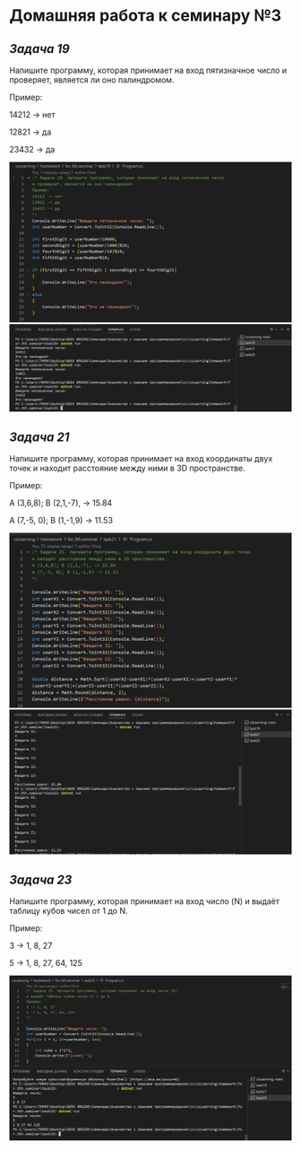 # Домашняя работа к семинару №3 #
## ***Задача 19*** ##
Напишите программу, которая принимает на вход пятизначное число и проверяет, является ли оно палиндромом.

Пример:

14212 -> нет

12821 -> да

23432 -> да

![Решение ](task-19.PNG)
![Терминал](task-19-terminal.PNG)

## ***Задача 21*** ##
Напишите программу, которая принимает на вход координаты двух точек и находит расстояние между ними в 3D пространстве.

Пример:

A (3,6,8); B (2,1,-7), -> 15.84

A (7,-5, 0); B (1,-1,9) -> 11.53

![Решение ](task-21.PNG)
![Терминал](task-21-terminal.PNG)

## ***Задача 23*** ##
Напишите программу, которая принимает на вход число (N) и выдаёт таблицу кубов чисел от 1 до N.

Пример:

3 -> 1, 8, 27

5 -> 1, 8, 27, 64, 125 

![Решение и терминал](task-23+terminal.PNG)
